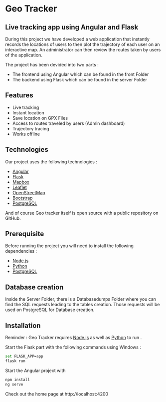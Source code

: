 # Geo Tracker
## Live tracking app using Angular and Flask

During this project we have developed a web application that instantly records the locations of users to then plot the trajectory of each user on an interactive map. An administrator can then review the routes taken by users of the application.

The project has been devided into two parts :
- The frontend using Angular which can be found in the front Folder
- The backend using Flask which can be found in the server Folder

## Features

- Live tracking
- Instant location
- Save location on GPX Files
- Access to routes traveled by users (Admin dashboard)
- Trajectory tracing
- Works offline

## Technologies

Our project uses the following technologies : 

- [Angular](https://angular.io/)
- [Flask](https://flask.palletsprojects.com/en/2.0.x/)
- [Mapbox](https://www.mapbox.com/)
- [Leaflet](https://leafletjs.com/)
- [OpenStreetMap](https://www.openstreetmap.org/)
- [Bootstrap](https://getbootstrap.com/)
- [PostgreSQL](https://www.postgresql.org/)


And of course Geo tracker itself is open source with a public repository on GitHub.
## Prerequisite
Before running the project you will need to install the following dependencies :
- [Node.js](https://nodejs.org/) 
- [Python](https://www.anaconda.com/)
- [PostgreSQL](https://www.postgresql.org/)

## Database creation
Inside the Server Folder, there is a Databasedumps Folder where you can find the SQL requests leading to the tables creation.
Those requests will be used on PostgreSQL for Database creation.

## Installation

Reminder : Geo Tracker requires [Node.js](https://nodejs.org/) as well as [Python](https://www.anaconda.com/) to run .

Start the Flask part with the following commands using Windows :

```sh
set FLASK_APP=app
flask run
```
Start the Angular project with

```sh
npm install
ng serve
```
Check out the home page at http://localhost:4200

